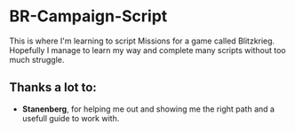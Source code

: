 # BR-Campaign-Script

This is where I'm learning to script Missions for a game called Blitzkrieg.
Hopefully I manage to learn my way and complete many scripts without too much struggle.

## Thanks a lot to:
- **Stanenberg**, for helping me out and showing me the right path and a usefull guide to work with.
